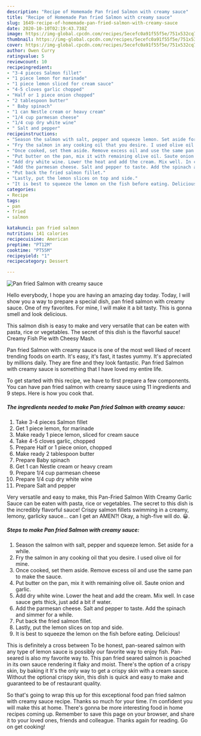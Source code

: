 ```yaml
---
description: "Recipe of Homemade Pan fried Salmon with creamy sauce"
title: "Recipe of Homemade Pan fried Salmon with creamy sauce"
slug: 1649-recipe-of-homemade-pan-fried-salmon-with-creamy-sauce
date: 2020-10-10T02:19:43.738Z
image: https://img-global.cpcdn.com/recipes/5ecefc0a91f55f5e/751x532cq70/pan-fried-salmon-with-creamy-sauce-recipe-main-photo.jpg
thumbnail: https://img-global.cpcdn.com/recipes/5ecefc0a91f55f5e/751x532cq70/pan-fried-salmon-with-creamy-sauce-recipe-main-photo.jpg
cover: https://img-global.cpcdn.com/recipes/5ecefc0a91f55f5e/751x532cq70/pan-fried-salmon-with-creamy-sauce-recipe-main-photo.jpg
author: Owen Curry
ratingvalue: 5
reviewcount: 10
recipeingredient:
- "3-4 pieces Salmon fillet"
- "1 piece lemon for marinade"
- "1 piece lemon sliced for cream sauce"
- "4-5 cloves garlic chopped"
- "Half or 1 piece onion chopped"
- "2 tablespoon butter"
- " Baby spinach"
- "1 can Nestle cream or heavy cream"
- "1/4 cup parmesan cheese"
- "1/4 cup dry white wine"
- " Salt and pepper"
recipeinstructions:
- "Season the salmon with salt, pepper and squeeze lemon. Set aside for a while."
- "Fry the salmon in any cooking oil that you desire. I used olive oil for mine."
- "Once cooked, set them aside. Remove excess oil and use the same pan to make the sauce."
- "Put butter on the pan, mix it with remaining olive oil. Saute onion and garlic."
- "Add dry white wine. Lower the heat and add the cream. Mix well. In case sauce gets thick, just add a bit if water."
- "Add the parmesan cheese. Salt and pepper to taste. Add the spinach and simmer for a while."
- "Put back the fried salmon fillet."
- "Lastly, put the lemon slices on top and side."
- "It is best to squeeze the lemon on the fish before eating. Delicious!"
categories:
- Recipe
tags:
- pan
- fried
- salmon

katakunci: pan fried salmon 
nutrition: 141 calories
recipecuisine: American
preptime: "PT12M"
cooktime: "PT55M"
recipeyield: "1"
recipecategory: Dessert

---
```



![Pan fried Salmon with creamy sauce](https://img-global.cpcdn.com/recipes/5ecefc0a91f55f5e/751x532cq70/pan-fried-salmon-with-creamy-sauce-recipe-main-photo.jpg)

Hello everybody, I hope you are having an amazing day today. Today, I will show you a way to prepare a special dish, pan fried salmon with creamy sauce. One of my favorites. For mine, I will make it a bit tasty. This is gonna smell and look delicious.

This salmon dish is easy to make and very versatile that can be eaten with pasta, rice or vegetables. The secret of this dish is the flavorful sauce! Creamy Fish Pie with Cheesy Mash.

Pan fried Salmon with creamy sauce is one of the most well liked of recent trending foods on earth. It's easy, it's fast, it tastes yummy. It's appreciated by millions daily. They are fine and they look fantastic. Pan fried Salmon with creamy sauce is something that I have loved my entire life.


To get started with this recipe, we have to first prepare a few components. You can have pan fried salmon with creamy sauce using 11 ingredients and 9 steps. Here is how you cook that.

<!--inarticleads1-->

##### The ingredients needed to make Pan fried Salmon with creamy sauce:

1. Take 3-4 pieces Salmon fillet
1. Get 1 piece lemon, for marinade
1. Make ready 1 piece lemon, sliced for cream sauce
1. Take 4-5 cloves garlic, chopped
1. Prepare Half or 1 piece onion, chopped
1. Make ready 2 tablespoon butter
1. Prepare  Baby spinach
1. Get 1 can Nestle cream or heavy cream
1. Prepare 1/4 cup parmesan cheese
1. Prepare 1/4 cup dry white wine
1. Prepare  Salt and pepper


Very versatile and easy to make, this Pan-Fried Salmon With Creamy Garlic Sauce can be eaten with pasta, rice or vegetables. The secret to this dish is the incredibly flavorful sauce! Crispy salmon fillets swimming in a creamy, lemony, garlicky sauce… can I get an AMEN?! Okay, a high-five will do. 😀. 

<!--inarticleads2-->

##### Steps to make Pan fried Salmon with creamy sauce:

1. Season the salmon with salt, pepper and squeeze lemon. Set aside for a while.
1. Fry the salmon in any cooking oil that you desire. I used olive oil for mine.
1. Once cooked, set them aside. Remove excess oil and use the same pan to make the sauce.
1. Put butter on the pan, mix it with remaining olive oil. Saute onion and garlic.
1. Add dry white wine. Lower the heat and add the cream. Mix well. In case sauce gets thick, just add a bit if water.
1. Add the parmesan cheese. Salt and pepper to taste. Add the spinach and simmer for a while.
1. Put back the fried salmon fillet.
1. Lastly, put the lemon slices on top and side.
1. It is best to squeeze the lemon on the fish before eating. Delicious!


This is definitely a cross between To be honest, pan-seared salmon with any type of lemon sauce is possibly our favorite way to enjoy fish. Pan-seared is also my favorite way to. This pan fried seared salmon is poached in its own sauce rendering it flaky and moist. There&#39;s the option of a crispy skin, by baking it It&#39;s the only way to get a crispy skin with a cream sauce. Without the optional crispy skin, this dish is quick and easy to make and guaranteed to be of restaurant quality. 

So that's going to wrap this up for this exceptional food pan fried salmon with creamy sauce recipe. Thanks so much for your time. I'm confident you will make this at home. There's gonna be more interesting food in home recipes coming up. Remember to save this page on your browser, and share it to your loved ones, friends and colleague. Thanks again for reading. Go on get cooking!
